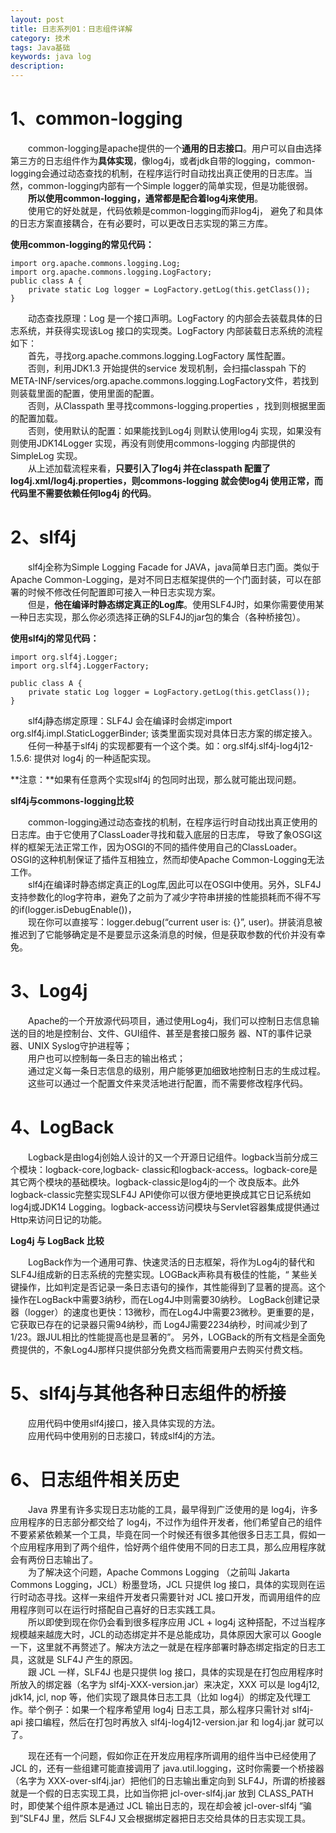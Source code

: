 ```yaml
---
layout: post
title: 日志系列01：日志组件详解
category: 技术
tags: Java基础
keywords: java log
description:
---
```


# 1、common-logging    

　　common-logging是apache提供的一个**通用的日志接口**。用户可以自由选择第三方的日志组件作为**具体实现**，像log4j，或者jdk自带的logging，common-logging会通过动态查找的机制，在程序运行时自动找出真正使用的日志库。当然，common-logging内部有一个Simple logger的简单实现，但是功能很弱。              
　　**所以使用common-logging，通常都是配合着log4j来使用**。			
　　使用它的好处就是，代码依赖是common-logging而非log4j， 避免了和具体的日志方案直接耦合，在有必要时，可以更改日志实现的第三方库。							

**使用common-logging的常见代码：**

	import org.apache.commons.logging.Log;
	import org.apache.commons.logging.LogFactory;  							
	public class A {  							
	    private static Log logger = LogFactory.getLog(this.getClass());  							
	}  		


　　动态查找原理：Log 是一个接口声明。LogFactory 的内部会去装载具体的日志系统，并获得实现该Log 接口的实现类。LogFactory 内部装载日志系统的流程如下：	              						
　　首先，寻找org.apache.commons.logging.LogFactory 属性配置。               
　　否则，利用JDK1.3 开始提供的service 发现机制，会扫描classpah 下的META-INF/services/org.apache.commons.logging.LogFactory文件，若找到则装载里面的配置，使用里面的配置。              
　　否则，从Classpath 里寻找commons-logging.properties ，找到则根据里面的配置加载。               
　　否则，使用默认的配置：如果能找到Log4j 则默认使用log4j 实现，如果没有则使用JDK14Logger 实现，再没有则使用commons-logging 内部提供的SimpleLog 实现。                    
　　从上述加载流程来看，**只要引入了log4j 并在classpath 配置了log4j.xml/log4j.properties，则commons-logging 就会使log4j 使用正常，而代码里不需要依赖任何log4j 的代码**。           							

# 2、slf4j    

　　slf4j全称为Simple Logging Facade for JAVA，java简单日志门面。类似于Apache Common-Logging，是对不同日志框架提供的一个门面封装，可以在部署的时候不修改任何配置即可接入一种日志实现方案。							
　　但是，**他在编译时静态绑定真正的Log库**。使用SLF4J时，如果你需要使用某一种日志实现，那么你必须选择正确的SLF4J的jar包的集合（各种桥接包）。							

**使用slf4j的常见代码：**						

	import org.slf4j.Logger;  							
	import org.slf4j.LoggerFactory;  							

	public class A {  							
	    private static Log logger = LogFactory.getLog(this.getClass());  							
	}  							

　　slf4j静态绑定原理：SLF4J 会在编译时会绑定import org.slf4j.impl.StaticLoggerBinder; 该类里面实现对具体日志方案的绑定接入。             
　　任何一种基于slf4j 的实现都要有一个这个类。如：org.slf4j.slf4j-log4j12-1.5.6: 提供对 log4j 的一种适配实现。             

**注意：**如果有任意两个实现slf4j 的包同时出现，那么就可能出现问题。							

**slf4j与commons-logging比较**

　　common-logging通过动态查找的机制，在程序运行时自动找出真正使用的日志库。由于它使用了ClassLoader寻找和载入底层的日志库， 导致了象OSGI这样的框架无法正常工作，因为OSGI的不同的插件使用自己的ClassLoader。 OSGI的这种机制保证了插件互相独立，然而却使Apache Common-Logging无法工作。              
　　slf4j在编译时静态绑定真正的Log库,因此可以在OSGI中使用。另外，SLF4J 支持参数化的log字符串，避免了之前为了减少字符串拼接的性能损耗而不得不写的if(logger.isDebugEnable())，							
　　现在你可以直接写：logger.debug(“current user is: {}”, user)。拼装消息被推迟到了它能够确定是不是要显示这条消息的时候，但是获取参数的代价并没有幸免。							

# 3、Log4j    

　　Apache的一个开放源代码项目，通过使用Log4j，我们可以控制日志信息输送的目的地是控制台、文件、GUI组件、甚至是套接口服务 器、NT的事件记录器、UNIX Syslog守护进程等；                 
　　用户也可以控制每一条日志的输出格式；             
　　通过定义每一条日志信息的级别，用户能够更加细致地控制日志的生成过程。                    						
　　这些可以通过一个配置文件来灵活地进行配置，而不需要修改程序代码。							

# 4、LogBack    

　　Logback是由log4j创始人设计的又一个开源日记组件。logback当前分成三个模块：logback-core,logback- classic和logback-access。logback-core是其它两个模块的基础模块。logback-classic是log4j的一个 改良版本。此外logback-classic完整实现SLF4J API使你可以很方便地更换成其它日记系统如log4j或JDK14 Logging。logback-access访问模块与Servlet容器集成提供通过Http来访问日记的功能。 							

**Log4j 与 LogBack 比较**							

　　LogBack作为一个通用可靠、快速灵活的日志框架，将作为Log4j的替代和SLF4J组成新的日志系统的完整实现。LOGBack声称具有极佳的性能，“ 某些关键操作，比如判定是否记录一条日志语句的操作，其性能得到了显著的提高。这个操作在LogBack中需要3纳秒，而在Log4J中则需要30纳秒。 LogBack创建记录器（logger）的速度也更快：13微秒，而在Log4J中需要23微秒。更重要的是，它获取已存在的记录器只需94纳秒，而 Log4J需要2234纳秒，时间减少到了1/23。跟JUL相比的性能提高也是显著的”。 另外，LOGBack的所有文档是全面免费提供的，不象Log4J那样只提供部分免费文档而需要用户去购买付费文档。 							

# 5、slf4j与其他各种日志组件的桥接    

　　应用代码中使用slf4j接口，接入具体实现的方法。               
　　应用代码中使用别的日志接口，转成slf4j的方法。        												

# 6、日志组件相关历史    

　　Java 界里有许多实现日志功能的工具，最早得到广泛使用的是 log4j，许多应用程序的日志部分都交给了 log4j，不过作为组件开发者，他们希望自己的组件不要紧紧依赖某一个工具，毕竟在同一个时候还有很多其他很多日志工具，假如一个应用程序用到了两个组件，恰好两个组件使用不同的日志工具，那么应用程序就会有两份日志输出了。                 
　　为了解决这个问题，Apache Commons Logging （之前叫 Jakarta Commons Logging，JCL）粉墨登场，JCL 只提供 log 接口，具体的实现则在运行时动态寻找。这样一来组件开发者只需要针对 JCL 接口开发，而调用组件的应用程序则可以在运行时搭配自己喜好的日志实践工具。                   
　　所以即使到现在你仍会看到很多程序应用 JCL + log4j 这种搭配，不过当程序规模越来越庞大时，JCL的动态绑定并不是总能成功，具体原因大家可以 Google 一下，这里就不再赘述了。解决方法之一就是在程序部署时静态绑定指定的日志工具，这就是 SLF4J 产生的原因。                
　　跟 JCL 一样，SLF4J 也是只提供 log 接口，具体的实现是在打包应用程序时所放入的绑定器（名字为 slf4j-XXX-version.jar）来决定，XXX 可以是 log4j12, jdk14, jcl, nop 等，他们实现了跟具体日志工具（比如 log4j）的绑定及代理工作。举个例子：如果一个程序希望用 log4j 日志工具，那么程序只需针对 slf4j-api 接口编程，然后在打包时再放入 slf4j-log4j12-version.jar 和 log4j.jar 就可以了。

　　现在还有一个问题，假如你正在开发应用程序所调用的组件当中已经使用了 JCL 的，还有一些组建可能直接调用了 java.util.logging，这时你需要一个桥接器（名字为 XXX-over-slf4j.jar）把他们的日志输出重定向到 SLF4J，所谓的桥接器就是一个假的日志实现工具，比如当你把 jcl-over-slf4j.jar 放到 CLASS_PATH 时，即使某个组件原本是通过 JCL 输出日志的，现在却会被 jcl-over-slf4j “骗到”SLF4J 里，然后 SLF4J 又会根据绑定器把日志交给具体的日志实现工具。

